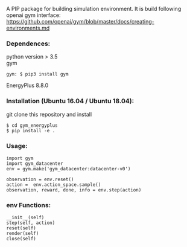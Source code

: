 A PIP package for building simulation environment. It is build following openai gym interface: https://github.com/openai/gym/blob/master/docs/creating-environments.md   

### Dependences:  
python version > 3.5  
gym  
```
gym: $ pip3 install gym  
```
EnergyPlus 8.8.0    

### Installation (Ubuntu 16.04 / Ubuntu 18.04):  
git clone this repository and install  
```
$ cd gym_energyplus  
$ pip install -e .
```
### Usage:
```
import gym
import gym_datacenter
env = gym.make('gym_datacenter:datacenter-v0')  

observation = env.reset()  
action =  env.action_space.sample()   
observation, reward, done, info = env.step(action)  
```
### env Functions:  
```
__init__(self)  
step(self, action)  
reset(self)  
render(self)  
close(self)  
```
